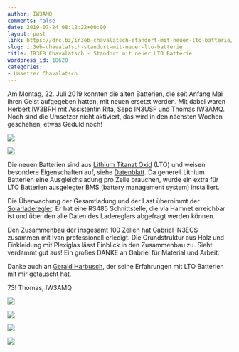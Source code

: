 ```yaml
---
author: IW3AMQ
comments: false
date: 2019-07-24 08:12:22+00:00
layout: post
link: https://drc.bz/ir3eb-chavalatsch-standort-mit-neuer-lto-batterie/
slug: ir3eb-chavalatsch-standort-mit-neuer-lto-batterie
title: IR3EB Chavalatsch - Standort mit neuer LTO Batterie
wordpress_id: 18620
categories:
- Umsetzer Chavalatsch
---
```





Am Montag, 22. Juli 2019 konnten die alten Batterien, die seit Anfang Mai ihren Geist aufgegeben hatten, mit neuen ersetzt werden. Mit dabei waren Herbert IW3BRH mit Assistentin Rita, Sepp IN3USF und Thomas IW3AMQ. Noch sind die Umsetzer nicht aktiviert, das wird in den nächsten Wochen geschehen, etwas Geduld noch!





![](https://drc.bz/wp-content/uploads/2019/07/WhatsApp-Image-2019-07-23-at-10.33.293-1024x768.jpeg)



![](https://drc.bz/wp-content/uploads/2019/07/WhatsApp-Image-2019-07-23-at-10.33.291-768x1024.jpeg)





Die neuen Batterien sind aus [Lithium Titanat Oxid](https://de.wikipedia.org/wiki/Lithiumtitanat-Akkumulator) (LTO) und weisen besondere Eigenschaften auf, siehe [Datenblatt](https://drc.bz/wp-content/uploads/2019/07/OSN_POWER_LTO-40AH_datasheet.pdf). Da generell Lithium Batterien eine Ausgleichsladung pro Zelle brauchen, wurde ein extra für LTO Batterien ausgelegter BMS (battery management system) installiert. 







Die Überwachung der Gesamtladung und der Last übernimmt der [Solarladeregler](https://www.epsolarpv.com/product/3.html). Er hat eine RS485 Schnittstelle, die via Hamnet erreichbar ist und über den alle Daten des Ladereglers abgefragt werden können.







Den Zusammenbau der insgesamt 100 Zellen hat Gabriel IN3ECS zusammen mit Ivan professionell erledigt. Die Grundstruktur aus Holz und Einkleidung mit Plexiglas lässt Einblick in den Zusammenbau zu. Sieht verdammt gut aus! Ein großes DANKE an Gabriel für Material und Arbeit.







Danke auch an [Gerald Harbusch](http://zukunftswerkstatt-verkehr.at/produkte/titanone.html), der seine Erfahrungen mit LTO Batterien mit mir getauscht hat.







73! Thomas, IW3AMQ





![](https://drc.bz/wp-content/uploads/2019/07/20190722_154852-e1563955190910-1024x945.jpg)



![](https://drc.bz/wp-content/uploads/2019/07/20190722_155008-1024x768.jpg)



![](https://drc.bz/wp-content/uploads/2019/07/20190722_154932-1024x768.jpg)



![](https://drc.bz/wp-content/uploads/2019/07/20190713_203645-e1563955409488-1024x850.jpg)

